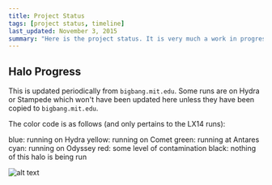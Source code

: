 ```yaml
---
title: Project Status
tags: [project status, timeline]
last_updated: November 3, 2015
summary: "Here is the project status. It is very much a work in progress as data is being produced at a rapid rate."
---
```



## Halo Progress

This is updated periodically from `bigbang.mit.edu`. Some runs are on Hydra or Stampede which won't have been updated here unless they have been copied to `bigbang.mit.edu`.

The color code is as follows (and only pertains to the LX14 runs):

blue: running on Hydra
yellow: running on Comet
green: running at Antares
cyan: running on Odyssey
red: some level of contamination
black: nothing of this halo is being run


![alt text](https://www.dropbox.com/s/t35s3k7l15257uq/status.png?raw=1 "Halo Status")
